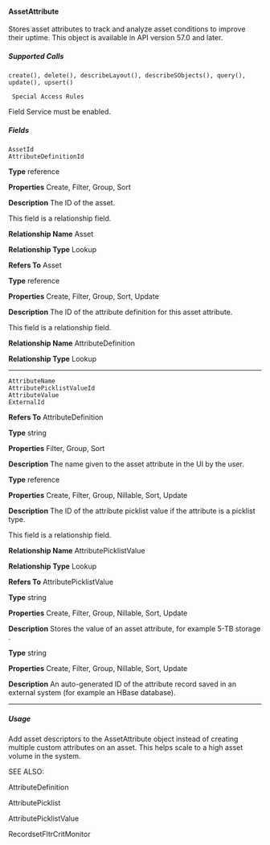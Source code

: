 #### AssetAttribute

Stores asset attributes to track and analyze asset conditions to improve their uptime. This object is available in API version 57.0 and later.

##### Supported Calls
```
create(), delete(), describeLayout(), describeSObjects(), query(), update(), upsert()

 Special Access Rules

```
Field Service must be enabled.

##### Fields

```
AssetId
AttributeDefinitionId

```

**Type**
reference

**Properties**
Create, Filter, Group, Sort

**Description**
The ID of the asset.

This field is a relationship field.

**Relationship Name**
Asset

**Relationship Type**
Lookup

**Refers To**
Asset

**Type**
reference

**Properties**
Create, Filter, Group, Sort, Update

**Description**
The ID of the attribute definition for this asset attribute.

This field is a relationship field.

**Relationship Name**
AttributeDefinition

**Relationship Type**
Lookup


-----

```
AttributeName
AttributePicklistValueId
AttributeValue
ExternalId

```

**Refers To**
AttributeDefinition

**Type**
string

**Properties**
Filter, Group, Sort

**Description**
The name given to the asset attribute in the UI by the user.

**Type**
reference

**Properties**
Create, Filter, Group, Nillable, Sort, Update

**Description**
The ID of the attribute picklist value if the attribute is a picklist type.

This field is a relationship field.

**Relationship Name**
AttributePicklistValue

**Relationship Type**
Lookup

**Refers To**
AttributePicklistValue

**Type**
string

**Properties**
Create, Filter, Group, Nillable, Sort, Update

**Description**
Stores the value of an asset attribute, for example 5-TB storage .

**Type**
string

**Properties**
Create, Filter, Group, Nillable, Sort, Update

**Description**
An auto-generated ID of the attribute record saved in an external system (for example an
HBase database).


-----

##### Usage

Add asset descriptors to the AssetAttribute object instead of creating multiple custom attributes on an asset. This helps scale to a high
asset volume in the system.

SEE ALSO:

AttributeDefinition

AttributePicklist

AttributePicklistValue

RecordsetFltrCritMonitor
